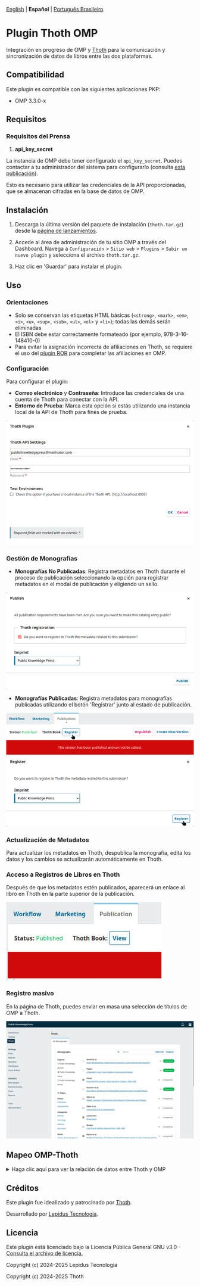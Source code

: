 [English](/README.md) | **Español** | [Português Brasileiro](/docs/README-pt_BR.md)

# Plugin Thoth OMP

Integración en progreso de OMP y [Thoth](https://thoth.pub/) para la comunicación y sincronización de datos de libros entre las dos plataformas.

## Compatibilidad

Este plugin es compatible con las siguientes aplicaciones PKP:

- OMP 3.3.0-x

## Requisitos

### Requisitos del Prensa

1. **api_key_secret**

La instancia de OMP debe tener configurado el `api_key_secret`. Puedes contactar a tu administrador del sistema para configurarlo (consulta [esta publicación](https://forum.pkp.sfu.ca/t/how-to-generate-a-api-key-secret-code-in-ojs-3/72008)).

Esto es necesario para utilizar las credenciales de la API proporcionadas, que se almacenan cifradas en la base de datos de OMP.

## Instalación

1. Descarga la última versión del paquete de instalación (`thoth.tar.gz`) desde la [página de lanzamientos](https://github.com/thoth-pub/thoth-omp-plugin/releases).

2. Accede al área de administración de tu sitio OMP a través del Dashboard. Navega a `Configuración` > `Sitio web` > `Plugins` > `Subir un nuevo plugin` y selecciona el archivo `thoth.tar.gz`.

3. Haz clic en 'Guardar' para instalar el plugin.

## Uso

### Orientaciones

- Solo se conservan las etiquetas HTML básicas (`<strong>`, `<mark>`, `<em>`, `<i>`, `<u>`, `<sup>`, `<sub>`, `<ul>`, `<ol>` y `<li>`); todas las demás serán eliminadas
- El ISBN debe estar correctamente formateado (por ejemplo, 978-3-16-148410-0)
- Para evitar la asignación incorrecta de afiliaciones en Thoth, se requiere el uso del [plugin ROR](https://github.com/withanage/ror) para completar las afiliaciones en OMP.

### Configuración

Para configurar el plugin:

- **Correo electrónico** y **Contraseña**: Introduce las credenciales de una cuenta de Thoth para conectar con la API.
- **Entorno de Prueba**: Marca esta opción si estás utilizando una instancia local de la API de Thoth para fines de prueba.

![settings](/images/settings.png)

### Gestión de Monografías

- **Monografías No Publicadas**: Registra metadatos en Thoth durante el proceso de publicación seleccionando la opción para registrar metadatos en el modal de publicación y eligiendo un sello.

![publish](/images/publish.png)

- **Monografías Publicadas**: Registra metadatos para monografías publicadas utilizando el botón 'Registrar' junto al estado de publicación.

![button](/images/button.png)
![register](/images/register.png)

### Actualización de Metadatos

Para actualizar los metadatos en Thoth, despublica la monografía, edita los datos y los cambios se actualizarán automáticamente en Thoth.

### Acceso a Registros de Libros en Thoth

Después de que los metadatos estén publicados, aparecerá un enlace al libro en Thoth en la parte superior de la publicación.

![link](/images/link.png)

### Registro masivo

En la página de Thoth, puedes enviar en masa una selección de títulos de OMP a Thoth.

![page](/images/page.png)

## Mapeo OMP-Thoth

<details>
    <summary>Haga clic aquí para ver la relación de datos entre Thoth y OMP</summary>

| OMP               |                    |   | Thoth                  |                     |             |
| ----------------- | ------------------ | - | ---------------------- | ------------------- | ----------- |
| Submission        |                    |   | Work                   |                     |             |
|                   | WorkType           |   |                        | WorkType            |             |
| SubmissionUrl     |                    |   |                        | LandingPage         |             |
| Publication       |                    |   |                        |                     |             |
|                   | FullTitle          |   |                        | FullTitle           |             |
|                   | Title              |   |                        | Title               |             |
|                   | Subtitle           |   |                        | Subtitle            |             |
|                   | Abstract           |   |                        | Abstract            |             |
|                   | Version            |   |                        | Edition             |             |
|                   | DOI                |   |                        | DOI                 |             |
|                   | DatePublished      |   |                        | PublicationDate     |             |
|                   | License            |   |                        | License             |             |
|                   | CopyrightHolder    |   |                        | CopyrightHolder     |             |
|                   | CoverUrl           |   |                        | CoverImageUrl       |             |
| Author            |                    |   | Contribution           |                     |             |
|                   | UserGroupId        |   |                        | ContributionType    |             |
|                   | PrimaryContactId   |   |                        | MainContribution    |             |
|                   | Sequence           |   |                        | ContributionOrdinal |             |
|                   | GivenName          |   |                        | FirstName           |             |
|                   | LastName           |   |                        | FamilyName          |             |
|                   | FullName           |   |                        | FullName            |             |
|                   | Biography          |   |                        | Biography           |             |
|                   | Affiliation        |   | Affiliation            |                     |             |
| Chapter           |                    |   | Work(Type: Chapter)    |                     |             |
|                   | FullTitle          |   |                        | FullTitle           |             |
|                   | Title              |   |                        | Title               |             |
|                   | Subtitle           |   |                        | Subtitle            |             |
|                   | Abstract           |   |                        | Abstract            |             |
|                   | Pages              |   |                        | pageCount           |             |
|                   | DatePublished      |   |                        | PublicationDate     |             |
|                   | DOI                |   |                        | DOI                 |             |
| SubmissionLocale  |                    |   | Language               |                     |             |
| PublicationFormat |                    |   | Publication            |                     |             |
|                   | EntryKey           |   |                        | PublicationType     |             |
|                   | IdentificationCode |   |                        | ISBN                |             |
|                   |                    |   |                        | Location            |             |
|                   | RemoteUrl/FileUrl  |   |                        |                     | FullTextUrl |
| SubmissionUrl     |                    |   |                        |                     | LandingPage |
| Keyword           |                    |   | Subject(Type: Keyword) |                     |             |
| Citation          |                    |   | Reference              |                     |             |

</details>

## Créditos

Este plugin fue idealizado y patrocinado por [Thoth](https://thoth.pub/).

Desarrollado por [Lepidus Tecnologia](https://github.com/lepidus).

## Licencia

Este plugin está licenciado bajo la Licencia Pública General GNU v3.0 - [Consulta el archivo de licencia.](/LICENSE)

Copyright (c) 2024-2025 Lepidus Tecnologia

Copyright (c) 2024-2025 Thoth